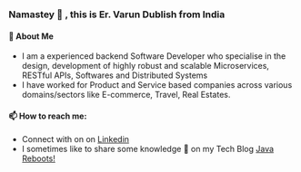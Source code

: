 ###  Namastey 🙏  , this is Er. Varun Dublish from India

#### 🌱  About Me
- I am a experienced backend Software Developer who specialise in the design, development of highly robust and scalable Microservices, RESTful APIs, Softwares and Distributed Systems
- I have worked for Product and Service based companies across various domains/sectors like E-commerce, Travel, Real Estates.

#### 📫  How to reach me: 

- Connect with on on [Linkedin](https://www.linkedin.com/in/varundublish/)
- I sometimes like to share some knowledge 🤔 on my Tech Blog [Java Reboots!](https://javareboots.code.blog)


<!--
**vardubs/vardubs** is a ✨ _special_ ✨ repository because its `README.md` (this file) appears on your GitHub profile.

Here are some ideas to get you started:

- 🔭 I’m currently working on ...
- 🌱 I’m currently learning ...
- 👯 I’m looking to collaborate on ...
- 🤔 I’m looking for help with ...
- 💬 Ask me about ...
- 📫 How to reach me: ...
- 😄 Pronouns: ...
- ⚡ Fun fact: ...
-->
